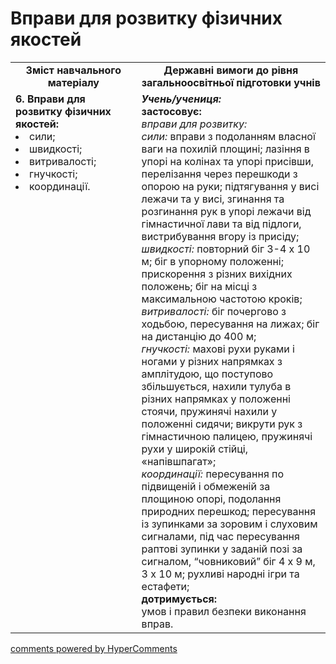 <div id="hypercomments_widget" class="js-hypercomments-widget invisible"></div>

# Вправи для розвитку фізичних якостей

<table>
  <tr>
    <td width="40%" align="center"><b>Зміст навчального матеріалу</b></td>
    <td width="60%" align="center"><b>Державні вимоги до рівня загальноосвітньої підготовки учнів</b></td>
  </tr>
  <tr>
<td width="40%" style="vertical-align:top !important;">
<b>6.	Вправи для розвитку фізичних якостей:</b><br>
<li>сили;</li> 
<li>швидкості;</li> 
<li>витривалості;</li> 
<li>гнучкості;</li> 
<li>координації.</li> 
</td> 
<td width="60%" style="vertical-align:top !important;">
<i><b>Учень/учениця:</b></i><br>
<b>застосовує:</b><br>
<i>вправи для розвитку:</i><br>
<i>сили:</i> вправи з подоланням власної ваги на похилій площині; лазіння в упорі на колінах та упорі присівши, перелізання через перешкоди з опорою на руки; підтягування у висі лежачи та у висі, згинання та розгинання рук в упорі лежачи від гімнастичної лави та від підлоги, вистрибування вгору  із присіду; <br>
<i>швидкості:</i> повторний біг 3-4 х 10 м; біг в упорному положенні; прискорення з різних вихідних положень; біг на місці з максимальною частотою кроків;<br>
<i>витривалості:</i> біг почергово з ходьбою, пересування на лижах; біг на дистанцію до 400 м;<br>
<i>гнучкості:</i> махові  рухи руками і ногами у різних напрямках з амплітудою, що поступово збільшується, нахили тулуба в різних напрямках у положенні стоячи, пружинячі нахили у положенні сидячи; викрути рук з гімнастичною палицею, пружинячі рухи у широкій стійці, «напівшпагат»;<br>
<i>координації:</i> пересування по підвищеній і обмеженій за площиною опорі, подолання природних перешкод; пересування із зупинками за зоровим і слуховим сигналами, під час пересування раптові зупинки у заданій позі за сигналом, “човниковий” біг 4 х 9 м, 3 х 10 м;  рухливі народні ігри та естафети;<br>
<b>дотримується:</b><br>
умов і правил безпеки виконання  вправ.
	</td>
  </tr>
</table>

<div class="js-hypercomments-container">
<a href="http://hypercomments.com" class="hc-link" title="comments widget">comments powered by HyperComments</a>
</div>